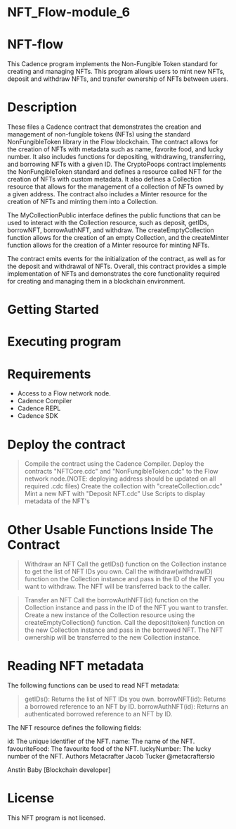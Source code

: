 # NFT_Flow-module_6 

# NFT-flow
This Cadence program implements the Non-Fungible Token standard for creating and managing NFTs. This program allows users to mint new NFTs, deposit and withdraw NFTs, and transfer ownership of NFTs between users.

# Description
These files a Cadence contract that demonstrates the creation and management of non-fungible tokens (NFTs) using the standard NonFungibleToken library in the Flow blockchain. The contract allows for the creation of NFTs with metadata such as name, favorite food, and lucky number. It also includes functions for depositing, withdrawing, transferring, and borrowing NFTs with a given ID. The CryptoPoops contract implements the NonFungibleToken standard and defines a resource called NFT for the creation of NFTs with custom metadata. It also defines a Collection resource that allows for the management of a collection of NFTs owned by a given address. The contract also includes a Minter resource for the creation of NFTs and minting them into a Collection.

The MyCollectionPublic interface defines the public functions that can be used to interact with the Collection resource, such as deposit, getIDs, borrowNFT, borrowAuthNFT, and withdraw. The createEmptyCollection function allows for the creation of an empty Collection, and the createMinter function allows for the creation of a Minter resource for minting NFTs.

The contract emits events for the initialization of the contract, as well as for the deposit and withdrawal of NFTs. Overall, this contract provides a simple implementation of NFTs and demonstrates the core functionality required for creating and managing them in a blockchain environment.

# Getting Started
# Executing program
# Requirements
* Access to a Flow network node.
* Cadence Compiler
* Cadence REPL
* Cadence SDK

# Deploy the contract
>Compile the contract using the Cadence Compiler.
>Deploy the contracts "NFTCore.cdc" and "NonFungibleToken.cdc" to the Flow network node.(NOTE: deploying address should be updated on all required .cdc files)
>Create the collection with "createCollection.cdc"
>Mint a new NFT with "Deposit NFT.cdc"
>Use Scripts to display metadata of the NFT's

# Other Usable Functions Inside The Contract
>
>Withdraw an NFT
Call the getIDs() function on the Collection instance to get the list of NFT IDs you own. Call the withdraw(withdrawID) function on the Collection instance and pass in the ID of the NFT you want to withdraw. The NFT will be transferred back to the caller.

>Transfer an NFT
Call the borrowAuthNFT(id) function on the Collection instance and pass in the ID of the NFT you want to transfer. Create a new instance of the Collection resource using the createEmptyCollection() function. Call the deposit(token) function on the new Collection instance and pass in the borrowed NFT. The NFT ownership will be transferred to the new Collection instance.

# Reading NFT metadata
The following functions can be used to read NFT metadata:

>getIDs(): Returns the list of NFT IDs you own.
>borrowNFT(id): Returns a borrowed reference to an NFT by ID.
>borrowAuthNFT(id): Returns an authenticated borrowed reference to an NFT by ID.

The NFT resource defines the following fields:

id: The unique identifier of the NFT.
name: The name of the NFT.
favouriteFood: The favourite food of the NFT.
luckyNumber: The lucky number of the NFT.
Authors
Metacrafter Jacob Tucker @metacraftersio

Anstin Baby [Blockchain developer]

# License
This NFT program is not licensed.
